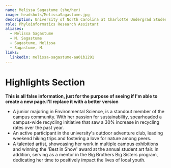 ```yaml
---
name: Melissa Sagastume (she/her)
image: headshots/MelissaSagastume.jpg
description: University of North Carolina at Charlotte Undergrad Student 
role: Phyloinformatics Research Assistant 
aliases: 
  - Melissa Sagastume
  - M. Sagastume
  - Sagastume, Melissa
  - Sagastume, M.
links: 
  linkedin: melissa-sagastume-aa01b1291
---
```


# Highlights Section

**This is all false information, just for the purpose of seeing if I'm able to create a new page.I'll replace it with a better version**

- A junior majoring in Environmental Science, is a standout member of the campus community. With her passion for sustainability, spearheaded a campus-wide recycling initiative that saw a 30% increase in recycling rates over the past year.
- An active participant in the university's outdoor adventure club, leading weekend hiking trips and fostering a love for nature among peers.
- A talented artist, showcasing her work in multiple campus exhibitions and winning the 'Best in Show' award at the annual student art fair. In addition, serving as a mentor in the Big Brothers Big Sisters program, dedicating her time to positively impact the lives of local youth.



